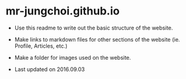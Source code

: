 # mr-jungchoi.github.io

* Use this readme to write out the basic structure of the website.
* Make links to markdown files for other sections of the website (ie. Profile, Articles, etc.)
* Make a folder for images used on the website.


* Last updated on 2016.09.03